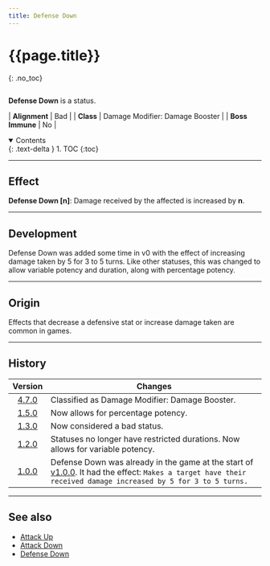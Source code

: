```yaml
---
title: Defense Down
---
```


# {{page.title}}
{: .no_toc}

<div class="row">
<div class="column content" markdown="1">

**Defense Down** is a status.

| **Alignment** | Bad |
| **Class** | Damage Modifier: Damage Booster |
| **Boss Immune** | No |

</div>
<div class="column toc" markdown="1">
<details open markdown="block">
<summary>
Contents
</summary>
{: .text-delta }
1. TOC
{:toc}
</details>
</div>
</div> 

---

## Effect

**Defense Down \[n\]**: Damage received by the affected is increased by **n**.

---

## Development

Defense Down was added some time in v0 with the effect of increasing damage taken by 5 for 3 to 5 turns. Like other statuses, this was changed to allow variable potency and duration, along with percentage potency.

---

## Origin

Effects that decrease a defensive stat or increase damage taken are common in games.

---

## History

| Version | Changes |
| :---: | --- |
| [4.7.0](v4#v4.7.0) | Classified as Damage Modifier: Damage Booster. |
| [1.5.0](v1#v1.5.0) | Now allows for percentage potency. |
| [1.3.0](v1#v1.3.0) | Now considered a bad status. |
| [1.2.0](v1#v1.2.0) | Statuses no longer have restricted durations. Now allows for variable potency. |
| [1.0.0](v1#v1.0.0) | Defense Down was already in the game at the start of [v1.0.0](v1#v1.0.0). It had the effect: `Makes a target have their received damage increased by 5 for 3 to 5 turns.` |

---

## See also

- [Attack Up](attack_up)
- [Attack Down](attack_down)
- [Defense Down](defense_up)